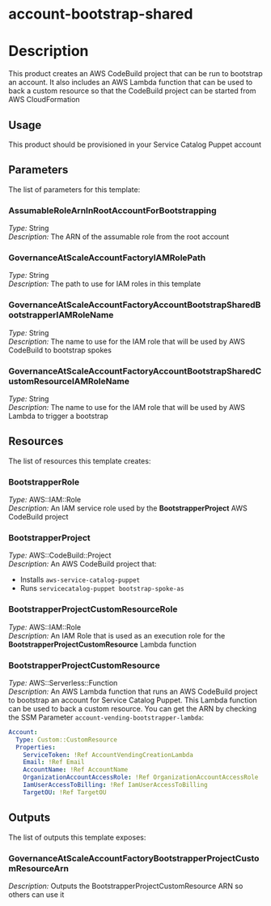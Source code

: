 # account-bootstrap-shared
# Description
This product creates an AWS CodeBuild project that can be run to bootstrap an account. It also includes an AWS Lambda function that can be used to back a custom resource so that the CodeBuild project can be started from AWS CloudFormation

## Usage
This product should be provisioned in your Service Catalog Puppet account

## Parameters
The list of parameters for this template:

### AssumableRoleArnInRootAccountForBootstrapping 
*Type:* String  
*Description:* The ARN of the assumable role from the root account 
### GovernanceAtScaleAccountFactoryIAMRolePath 
*Type:* String  
*Description:* The path to use for IAM roles in this template 
### GovernanceAtScaleAccountFactoryAccountBootstrapSharedBootstrapperIAMRoleName 
*Type:* String  
*Description:* The name to use for the IAM role that will be used by AWS CodeBuild to bootstrap spokes 
### GovernanceAtScaleAccountFactoryAccountBootstrapSharedCustomResourceIAMRoleName 
*Type:* String  
*Description:* The name to use for the IAM role that will be used by AWS Lambda to trigger a bootstrap 

## Resources
The list of resources this template creates:

### BootstrapperRole 
*Type:* AWS::IAM::Role  
*Description:* An IAM service role used by the **BootstrapperProject** AWS CodeBuild project
### BootstrapperProject 
*Type:* AWS::CodeBuild::Project  
*Description:* An AWS CodeBuild project that:
  - Installs `aws-service-catalog-puppet`
  - Runs `servicecatalog-puppet bootstrap-spoke-as` 
### BootstrapperProjectCustomResourceRole 
*Type:* AWS::IAM::Role  
*Description:* An IAM Role that is used as an execution role for the **BootstrapperProjectCustomResource** Lambda function
### BootstrapperProjectCustomResource 
*Type:* AWS::Serverless::Function  
*Description:* An AWS Lambda function that runs an AWS CodeBuild project to bootstrap an account for Service Catalog Puppet. This Lambda function can be used to back a custom resource. You can get the ARN by checking the SSM Parameter
```account-vending-bootstrapper-lambda```:
```yaml
Account:
  Type: Custom::CustomResource
  Properties:
    ServiceToken: !Ref AccountVendingCreationLambda
    Email: !Ref Email
    AccountName: !Ref AccountName
    OrganizationAccountAccessRole: !Ref OrganizationAccountAccessRole
    IamUserAccessToBilling: !Ref IamUserAccessToBilling
    TargetOU: !Ref TargetOU
```
 

## Outputs
The list of outputs this template exposes:

### GovernanceAtScaleAccountFactoryBootstrapperProjectCustomResourceArn 
*Description:* Outputs the BootstrapperProjectCustomResource ARN so others can use it
  
